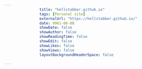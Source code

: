 ---
                title: "hellstabber.github.io"
                tags: [Personal site]
                externalUrl: "https://hellstabber.github.io/"
                date: 9961-08-08
                showDate: false
                showAuthor: false
                showReadingTime: false
                showEdit: false
                showLikes: false
                showViews: false
                layoutBackgroundHeaderSpace: false
                ---
